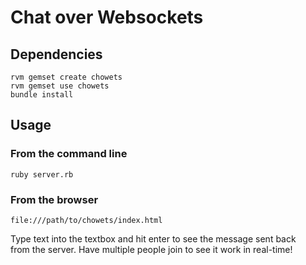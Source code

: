 # Chat over Websockets

## Dependencies
`rvm gemset create chowets`  
`rvm gemset use chowets`  
`bundle install`

## Usage
### From the command line
`ruby server.rb`

### From the browser
`file:///path/to/chowets/index.html`

Type text into the textbox and hit enter to see the message sent back  
from the server. Have multiple people join to see it work in real-time!

